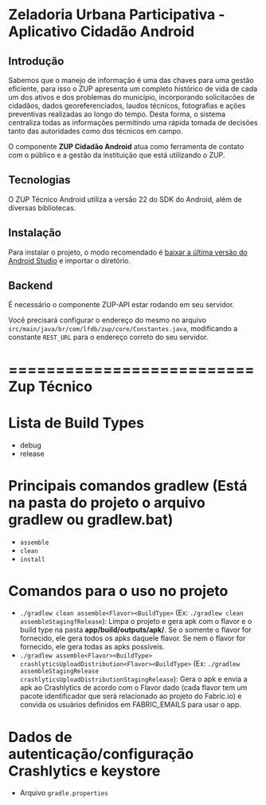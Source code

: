 # Zeladoria Urbana Participativa - Aplicativo Cidadão Android

## Introdução

Sabemos que o manejo de informação é uma das chaves para uma gestão eficiente, para isso o ZUP apresenta um completo histórico de vida de cada um dos ativos e dos problemas do município, incorporando solicitacões de cidadãos, dados georeferenciados, laudos técnicos, fotografias e ações preventivas realizadas ao longo do tempo. Desta forma, o sistema centraliza todas as informações permitindo uma rápida tomada de decisões tanto das autoridades como dos técnicos em campo.

O componente **ZUP Cidadão Android** atua como ferramenta de contato com o público e a gestão da instituição que está utilizando o ZUP.

## Tecnologias

O ZUP Técnico Android utiliza a versão 22 do SDK do Android, além de diversas bibliotecas.

## Instalação

Para instalar o projeto, o modo recomendado é [baixar a última versão do Android Studio](https://developer.android.com/sdk/index.html) e importar o diretório.

## Backend

É necessário o componente ZUP-API estar rodando em seu servidor.

Você precisará configurar o endereço do mesmo no arquivo `src/main/java/br/com/lfdb/zup/core/Constantes.java`, modificando a constante `REST_URL` para o endereço correto do seu servidor.

==========================
Zup Técnico
==========================

# Lista de Build Types
* debug
* release

# Principais comandos gradlew (Está na pasta do projeto o arquivo **gradlew** ou **gradlew.bat**)
* ``assemble``
* ``clean``
* ``install``

# Comandos para o uso no projeto
* ``./gradlew clean assemble<Flavor><BuildType>`` (Ex: ``./gradlew clean assembleStagingfRelease``):  Limpa o projeto e gera apk com o flavor e o build type na pasta **app/build/outputs/apk/**. Se o somente o flavor for fornecido, ele gera todos os apks daquele flavor. Se nem o flavor for fornecido, ele gera todas as apks possíveis.
* ``./gradlew assemble<Flavor><BuildType> crashlyticsUploadDistribution<Flavor><BuildType>`` (Ex: ``./gradlew assembleStagingRelease crashlyticsUploadDistributionStagingRelease``): Gera o apk e envia a apk ao Crashlytics de acordo com o Flavor dado (cada flavor tem um pacote identificador que será relacionado ao projeto do Fabric.io) e convida os usuários definidos em FABRIC_EMAILS para usar o app.

# Dados de autenticação/configuração Crashlytics e keystore
* Arquivo ``gradle.properties``
